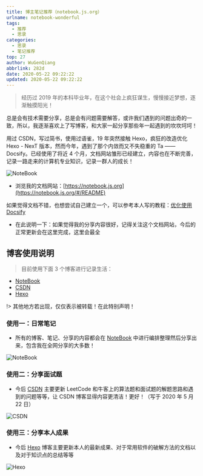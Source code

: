 ```yaml
---
title: 博主笔记推荐（notebook.js.org）
urlname: notebook-wonderful
tags:
  - 推荐
  - 思录
categories:
  - 思录
  - 笔记推荐
top: 27
author: WuGenQiang
abbrlink: 282d
date: 2020-05-22 09:22:22
updated: 2020-05-22 09:22:22
---
```


> 经历过 2019 年的本科毕业年，在这个社会上疯狂谋生，慢慢接近梦想，逐渐触摸阳光！

总是会有技术需要分享，总是会有问题需要解答，或许我们遇到的问题出奇的一致，所以，我逐渐喜欢上了写博客，和大家一起分享那些年一起遇到的坎坎坷坷！

用过 CSDN，写过简书，使用过语雀，19 年突然接触 Hexo，疯狂的改造优化 Hexo - NexT 版本，然而今年，遇到了那个内敛而又不失稳重的 Ta —— Docsify。已经使用了将近 4 个月，文档网站雏形已经建立，内容也在不断完善，记录一路走来的计算机专业知识，记录一群人的成长！

![NoteBook](https://gitee.com/wugenqiang/PictureBed/raw/master/NoteBook/20200522085248.png)

* 浏览我的文档网站：[https://notebook.js.org](https://notebook.js.org/#/README)

如果觉得文档不错，也想尝试自己建立一个，可以参考本人写的教程：[优化使用 Docsify](https://notebook.js.org/#/docsify/README)

* 在此说明一下：如果觉得我的分享内容很好，记得关注这个文档网站，今后的正常更新会在这里完成，这里会最全

## 博客使用说明

> 目前使用下面 3 个博客进行记录生活：

* [NoteBook](https://notebook.js.org/#/) 
* [CSDN](https://blog.csdn.net/wugenqiang)
* [Hexo](https://wugenqiang.github.io/)

!> 其他地方若出现，仅仅表示被转载！在此特别声明！

### 使用一：日常笔记

* 所有的博客、笔记、分享的内容都会在 [NoteBook](https://notebook.js.org/#/) 中进行编排整理然后分享出来，包含我在全网分享的大多数！

![NoteBook](https://gitee.com/wugenqiang/PictureBed/raw/master/NoteBook/20200522090348.png)

### 使用二：分享面试题

* 今后 [CSDN](https://blog.csdn.net/wugenqiang) 主要更新 LeetCode 和牛客上的算法题和面试题的解题思路和遇到的问题等等，让 CSDN 博客显得内容更清洁！更好！（写于 2020 年 5 月 22 日）

![CSDN](https://gitee.com/wugenqiang/PictureBed/raw/master/NoteBook/20200522090606.png)

### 使用三：分享本人成果

* 今后 [Hexo](https://wugenqiang.github.io/) 博客主要更新本人的最新成果、对于常用软件的破解方法的文档以及对于知识点的总结等等

![Hexo](https://gitee.com/wugenqiang/PictureBed/raw/master/NoteBook/20200522091223.png)